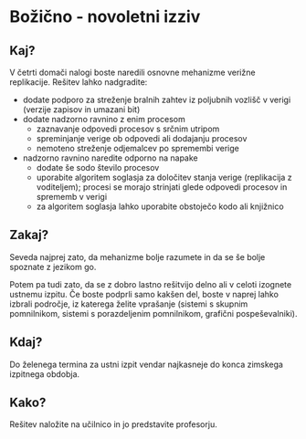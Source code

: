 # Božično - novoletni izziv

## Kaj?

V četrti domači nalogi boste naredili osnovne mehanizme verižne replikacije. Rešitev lahko nadgradite:

- dodate podporo za streženje bralnih zahtev iz poljubnih vozlišč v verigi (verzije zapisov in umazani bit)
- dodate nadzorno ravnino z enim procesom
  - zaznavanje odpovedi procesov s srčnim utripom
  - spreminjanje verige ob odpovedi ali dodajanju procesov
  - nemoteno streženje odjemalcev po spremembi verige 
- nadzorno ravnino naredite odporno na napake
  - dodate še sodo število procesov
  - uporabite algoritem soglasja za določitev stanja verige (replikacija z voditeljem); procesi se morajo strinjati glede odpovedi procesov in sprememb v verigi
  - za algoritem soglasja lahko uporabite obstoječo kodo ali knjižnico

## Zakaj?

Seveda najprej zato, da mehanizme bolje razumete in da se še bolje spoznate z jezikom go.

Potem pa tudi zato, da se z dobro lastno rešitvijo delno ali v celoti izognete ustnemu izpitu. Če boste podprli samo kakšen del, boste v naprej lahko izbrali področje, iz katerega želite vprašanje (sistemi s skupnim pomnilnikom, sistemi s porazdeljenim pomnilnikom, grafični pospeševalniki).

## Kdaj?

Do želenega termina za ustni izpit vendar najkasneje do konca zimskega izpitnega obdobja.


## Kako?

Rešitev naložite na učilnico in jo predstavite profesorju.
